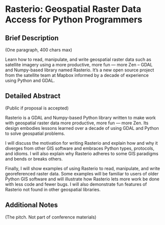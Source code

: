 # Rasterio: Geospatial Raster Data Access for Python Programmers

## Brief Description

(One paragraph, 400 chars max)

Learn how to read, manipulate, and write geospatial raster data such as
satellite imagery using a more productive, more fun — more Zen – GDAL and
Numpy-based library named Rasterio. It’s a new open source project from the
satellite team at Mapbox informed by a decade of experience using Python and
GDAL.

## Detailed Abstract

(Public if proposal is accepted)

Rasterio is a GDAL and Numpy-based Python library written to make work with
geospatial raster data more productive, more fun — more Zen. Its design
embodies lessons learned over a decade of using GDAL and Python to solve
geospatial problems.

I will discuss the motivation for writing Rasterio and explain how and why it
diverges from other GIS software and embraces Python types, protocols, and
idioms.  I will also explain why Rasterio adheres to some GIS paradigms and
bends or breaks others.

Finally, I will show examples of using Rasterio to read, manipulate, and write
georeferenced raster data. Some examples will be familiar to users of older
Python GIS software and will illustrate how Rasterio lets more work be done
with less code and fewer bugs.  I will also demonstrate fun features of
Rasterio not found in other geospatial libraries.

## Additional Notes

(The pitch. Not part of conference materials)


